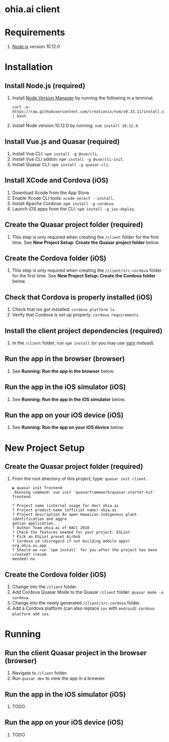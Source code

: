 # ohia.ai client

# Requirements

1. [Node.js](https://nodejs.org/en/) version 10.12.0

# Installation

## Install Node.js (required)
1. Install [Node Version Manager](https://github.com/creationix/nvm) by running the following in a terminal:
    ```
    curl -o- https://raw.githubusercontent.com/creationix/nvm/v0.33.11/install.sh | bash
    ```
1. Install Node version 10.12.0 by running: `nvm install 10.12.0`.

## Install Vue.js and Quasar (required)
1. Install Vue CLI: `npm install -g @vue/cli`.
1. Install Vue CLI addon: `npm install -g @vue/cli-init`.
1. Install Quasar CLI: `npm install -g quasar-cli`.

## Install XCode and Cordova (iOS)
1. Download Xcode from the App Store.
1. Enable Xcode CLI tools: `xcode-select --install`.
1. Install Apache Cordova: `npm install -g cordova`.
1. Launch iOS apps from the CLI: `npm install -g ios-deploy`.

## Create the Quasar project folder (required)
1. This step is only required when creating the `/client` folder for the first time. See **New Project Setup: Create the Quasar project folder** below.

## Create the Cordova folder (iOS)
1. This step is only required when creating the `/client/src-cordova` folder for the first time. See **New Project Setup: Create the Cordova folder** below.

## Check that Cordova is properly installed (iOS)
1. Check that ios got installed: `cordova platform ls`.
1. Verify that Cordova is set up properly: `cordova requirements`.

## Install the client project dependencies (required)
1. In the `/client` folder, run `npm install` (or you may use [yarn](https://yarnpkg.com/en/docs/install#windows-stable) instead).

## Run the app in the browser (browser)
1. See **Running: Run the app in the browser** below.

## Run the app in the iOS simulator (iOS)
1. See **Running: Run the app in the iOS simulator** below.

## Run the app on your iOS device (iOS)
1. See **Running: Run the app on your iOS device** below.

# New Project Setup

## Create the Quasar project folder (required)
1. From the root directory of this project, type: `quasar init client`.
    ```
    ▶ quasar init frontend
     Running command: vue init 'quasarframework/quasar-starter-kit' frontend

    ? Project name (internal usage for dev) ohia.ai
    ? Project product name (official name) ohia.ai
    ? Project description An open Hawaiian indigenous plant identification and aggre
    gation application.
    ? Author Team ohia.ai of HACC 2018
    ? Check the features needed for your project: ESLint
    ? Pick an ESLint preset Airbnb
    ? Cordova id (disregard if not building mobile apps) org.ohia.ai.app
    ? Should we run `npm install` for you after the project has been created? (recom
    mended) no
    ```

## Create the Cordova folder (iOS)
1. Change into the `/client` folder.
1. Add Cordova Quasar Mode to the Quasar `/client` folder: `quasar mode -a cordova`.
1. Change into the newly generated `/client/src-cordova` folder.
1. Add a Cordova platform (can also replace `ios` with `android`): `cordova platform add ios`.

# Running

## Run the client Quasar project in the browser (browser)
1. Navigate to `/client` folder.
1. Run `quasar dev` to view the app in a browser.

## Run the app in the iOS simulator (iOS)
1. TODO

## Run the app on your iOS device (iOS)
1. TODO
